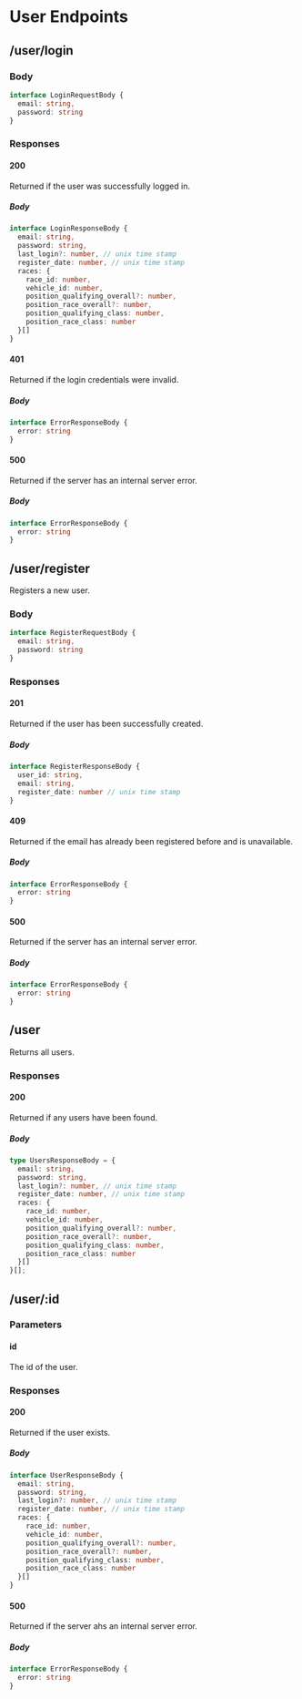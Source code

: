 # User Endpoints
## /user/login
### Body
```ts
interface LoginRequestBody {
  email: string,
  password: string
}
```

### Responses
#### 200
Returned if the user was successfully logged in.

##### Body
```ts
interface LoginResponseBody {
  email: string,
  password: string,
  last_login?: number, // unix time stamp
  register_date: number, // unix time stamp
  races: {
    race_id: number,
    vehicle_id: number,
    position_qualifying_overall?: number,
    position_race_overall?: number,
    position_qualifying_class: number,
    position_race_class: number
  }[]
}
```

#### 401
Returned if the login credentials were invalid.

##### Body
```ts
interface ErrorResponseBody {
  error: string
}
```

#### 500
Returned if the server has an internal server error.

##### Body
```ts
interface ErrorResponseBody {
  error: string
}
```

## /user/register
Registers a new user.

### Body
```ts
interface RegisterRequestBody {
  email: string,
  password: string
}
```

### Responses
#### 201
Returned if the user has been successfully created.

##### Body
```ts
interface RegisterResponseBody {
  user_id: string,
  email: string,
  register_date: number // unix time stamp
}
```

#### 409
Returned if the email has already been registered before
and is unavailable.

##### Body
```ts
interface ErrorResponseBody {
  error: string
}
```

#### 500
Returned if the server has an internal server error.

##### Body
```ts
interface ErrorResponseBody {
  error: string
}
```

## /user
Returns all users.

### Responses
#### 200
Returned if any users have been found.

##### Body
```ts
type UsersResponseBody = {
  email: string,
  password: string,
  last_login?: number, // unix time stamp
  register_date: number, // unix time stamp
  races: {
    race_id: number,
    vehicle_id: number,
    position_qualifying_overall?: number,
    position_race_overall?: number,
    position_qualifying_class: number,
    position_race_class: number
  }[]
}[];
```

## /user/:id
### Parameters
#### id
The id of the user.

### Responses
#### 200
Returned if the user exists.

##### Body
```ts
interface UserResponseBody {
  email: string,
  password: string,
  last_login?: number, // unix time stamp
  register_date: number, // unix time stamp
  races: {
    race_id: number,
    vehicle_id: number,
    position_qualifying_overall?: number,
    position_race_overall?: number,
    position_qualifying_class: number,
    position_race_class: number
  }[]
}
```

#### 500
Returned if the server ahs an internal server error.

##### Body
```ts
interface ErrorResponseBody {
  error: string
}
```
